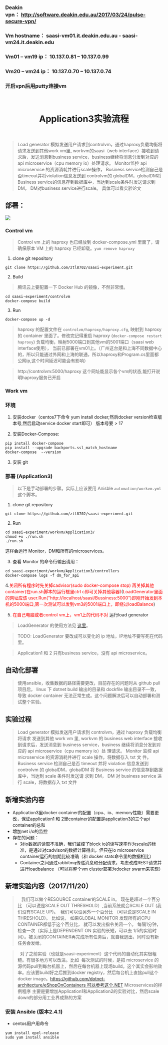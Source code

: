 ### Deakin vpn： http://software.deakin.edu.au/2017/03/24/pulse-secure-vpn/
### Vm hostname： saasi-vm01.it.deakin.edu.au - saasi-vm24.it.deakin.edu
### Vm01 – vm19 ip： 10.137.0.81 – 10.137.0.99
### Vm20 – vm24 ip： 10.137.0.70 – 10.137.0.74
### 开启vpn后用putty连接vm
 
# <center>Application3实验流程</center> 

> Load generator 模拟发送用户请求到controlvm，通过haproxy负载均衡将请求发送到其他work vm里, workvm的saasi（web interface）接收到请求后，发送消息到business service，business继续将消息分发到对应的api microservice（cpu memory io）处理请求。 Monitor监控 api microservice 的资源消耗并进行scale操作， Business service检测自己是否timeout并将violation信息发送到 controlvm的 globalDM，globalDM将Business service的信息存到数据库中，当达到scale条件时发送请求到DM， DM对business service进行scale。
具体可以看实验论文


## 部署：

![](app3.png)

### Control vm
> Control vm 上的 haproxy 也已经放到 docker-compose.yml 里面了，请确保原本 VM 上的 haproxy 已经卸载。`yum remove haproxy`

1. clone git repository
```
git clone https://github.com/ztl8702/saasi-experiment.git
```

2. Build
> 腾讯云上要配置一下 Docker Hub 的镜像，不然非常慢。
```
cd saasi-experiment/controlvm
docker-compose build
```

3. Run
```
docker-compose up -d
```

> haproxy 的配置文件在 `controlvm/haproxy/haproxy.cfg`, 映射到 haproxy 的 container 里面了。修改完记得重启 haproxy (`docker-compose restart haproxy`) 
> 负载均衡，映射5000端口到其他vm的5001端口（saasi web interface使用）， 当前已部署在vm01上。（广州这台是和上海不同数据中心的，所以只能通过外网和上海的联通，所以haproxy和Program.cs里面都公网ip,这个时间延迟可能会有影响）

> http://controlvm:5000/haproxy 这个网址能显示各个vm的状态,能打开说明haproxy服务已开启

### Work vm  

### 环境
1. 安装docker（centos7下命令 yum install docker,然后docker version检查版本号,然后启动service docker start即可）
   版本号要 > 17

2. 安装Docker-Compose:
```
pip install docker-compose
pip install --upgrade backports.ssl_match_hostname
docker-compose  --version 
```
 
3. 安装 git

### 部署 (Application3)
> 以下是手动部署的步骤。实际上应该要用 Anisble `automation/workvm.yml` 这个脚本。

1. clone git repository
```
git clone https://github.com/ztl8702/saasi-experiment.git
```

2. Run

```
cd saasi-experiment/workvm/Application3/
chmod +x ./run.sh
./run.sh
```

这样会运行 Monitor，DM和所有的microservices。

3. 查看 Monitor 的命令行输出请用：
```
cd saasi-experiment/workvm/Application3/controllers
docker-compose logs -f dm_for_api
```

4.<font color=red>关闭所有程序时先关掉cadvisor(sudo docker-compose stop) 再关掉其他container(在run.sh脚本的运行框里ctrl c即可关掉其他容器)</font>(<font color=red>LoadGenerator里面的网址应该 user.Run("http://localhost/saasi/Bussiness:5000")即刚开始发到本机的5000端口,第一次测试可以发到vm3的5001端口上，即绕过loadBalance</font>)

5. <font color=red>在自己电脑或者control vm上，vm1上的代码不对 </font>运行load generator  

> LoadGenerator 的使用方法见 [这里](../tools/LoadGenerator/README.md)。

> TODO: LoadGenerator 要改成可以变化的 ip 地址，IP地址不要写死在代码里。


> Application1 和 2 只有business service，没有 api microservice。
 
## 自动化部署

> 使用ansible，收集数据的路径需要更改，目前存在的问题时从 github pull 项目后， linux 下 dotnet build 输出的目录和 dockfile 输出目录不一致，导致 docker container 无法正常生成。这个问题解决后可以自动部署和测试整个实验。


## 实验过程
> Load generator 模拟发送用户请求到 controlvm，通过 haproxy 负载均衡将请求 发送到其他 work vm 里, workvm 的 business web interface 接收到请求后，发送消息到 business service，business 继续将消息分发到对应的 api microservice（cpu memory io）处 理请求。 Monitor 监控 api microservice 的资源消耗并进行 scale 操作，将数据存入 txt 文 件。 Business service 检测自己是否 timeout 并将 violation 信息发送到 controlvm 的 globalDM，globalDM 将 Business service 的信息存到数据库中，当达到 scale 条件时发送请 求到 DM， DM 对 business service 进行 scale，将数据存入 txt 文件

## 新增实验内容
- Application3里docker container的配置（cpu、io、memory性能）需要更改，保证application1 和 2里container的配置是application3的三个api container的总和
- 增加net i/o的监控
- 存在的问题：
  - 对io数据的读取不准确，我们监控了block io的读写速率作为scale的标准，是通过对cadvisor的数据计算得出，但只在io microservice container运行的初期比较准确（和 docker stats命令里的数据相比）
  - Container之间通过rabbitmq传递消息和分配请求，考虑改成REST请求并进行loadbalance （可以将整个vm cluster部署为docker swarm来实现）

## 新增实验内容（2017/11/20）
>    我们可以做个RESOURCE container的SCALE in。 现在是超过一个百分比 （可以说是SCALE OUT THRESHOLD）,当前系统就会SCALE OUT (我们没有SCALE UP)。  我们可以设另外一个百分比 （可以说是SCALE IN THRESHOLD)。 比如说， 如果GLOBAL MONITOR 发现所有的CPU CONTAINER都低于这个百分比， 就可以发出指令关闭一个。 每隔1分钟，检查一次（实际上是DEPENDENT ON 实验的长短，可以去 1/5的实验时间）。被关闭的CONTAINER再完成所有任务后，就自我退出，同时没有新任务会发给。

>   对了之前实验（也就是saasi-experiment）这个代码的自动化其实很粗糙。有很多地方可以改进。比如  每次测试的时候，是把 microservice 的源代码pull到每台机器上，然后在每台机器上现场build。这个其实会影响效率。应该要build好之后推到docker registry，然后每台机上直接pull这个docker image。https://github.com/dotnet-architecture/eShopOnContainers 可以参考这个.NET Microservices的样例程序
> 主要是要增加Application1和Application2的实验对比，然后scale down的部分用工业界成熟的方案

### 安装 Ansible (版本2.4.1)
- centos用户用命令

```
yum install epel-release
sudo yum install ansible
```



 
